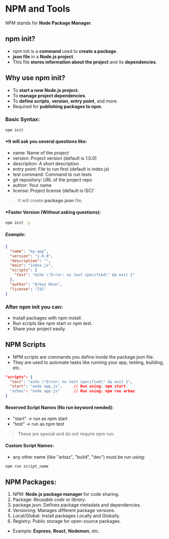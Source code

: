 # NPM and Tools
NPM stands for **Node Package Manager**.


## npm init?
* npm init is a **command** used to **create a package**.
* **json file** in a **Node.js project**. 
* This file **stores information about the project** and its **dependencies**.

## Why use npm init?
* To **start a new Node.js project.**
* To **manage project dependencies**.
* To **define scripts**, **version**, **entry point**, and more.
* Required for **publishing packages to npm**.


### Basic Syntax:
```bash
npm init
```

#### *It will ask you several questions like:
* name: Name of the project
* version: Project version (default is 1.0.0)
* description: A short description
* entry point: File to run first (default is index.js)
* test command: Command to run tests
* git repository: URL of the project repo
* author: Your name
* license: Project license (default is ISC)'

> It will create **package.json** file.


#### *Faster Version (Without asking questions):
```bash
npm init -y
```

##### Example:
```json
{
  "name": "my-app",
  "version": "1.0.0",
  "description": "",
  "main": "index.js",
  "scripts": {
    "test": "echo \"Error: no test specified\" && exit 1"
  },
  "author": "Arbaz Khan",
  "license": "ISC"
}
```

### After npm init you can:
* Install packages with npm install.
* Run scripts like npm start or npm test.
* Share your project easily.


## NPM Scripts
* NPM scripts are commands you define inside the package.json file.
* They are used to automate tasks like running your app, testing, building, etc.

```json
"scripts": {
  "test": "echo \"Error: no test specified\" && exit 1",
  "start": "node app.js",     // Run using: npm start
  "arbaz": "node app.js"      // Run using: npm run arbaz
}
```

#### Reserved Script Names (No run keyword needed):
* "start" → run as npm start
* "test" → run as npm test

> These are special and do not require npm run.

#### Custom Script Names:
* any other name (like "arbaz", "build", "dev") must be run using:

```bash
npm run script_name
```


## NPM Packages:
1. NPM: **Node.js package manager** for code sharing.
2. Package: *Reusable code* or *library*.
3. package.json: Defines package metadata and dependencies.
4. Versioning: Manages different package versions.
5. Local/Global: Install packages Locally and Globally.
6. Registry: Public storage for open-source packages.
* Example: **Express**, **React**, **Nodemon**, etc.